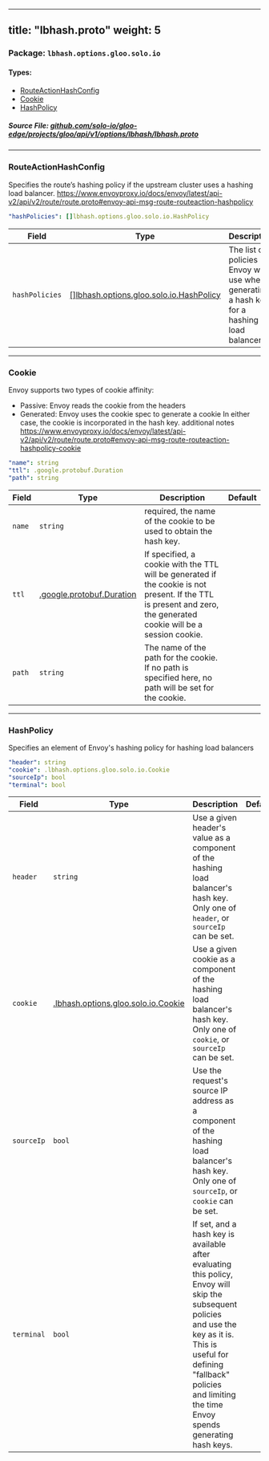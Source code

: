 
---
title: "lbhash.proto"
weight: 5
---

<!-- Code generated by solo-kit. DO NOT EDIT. -->


### Package: `lbhash.options.gloo.solo.io` 
#### Types:


- [RouteActionHashConfig](#routeactionhashconfig)
- [Cookie](#cookie)
- [HashPolicy](#hashpolicy)
  



##### Source File: [github.com/solo-io/gloo-edge/projects/gloo/api/v1/options/lbhash/lbhash.proto](https://github.com/solo-io/gloo-edge/blob/master/projects/gloo/api/v1/options/lbhash/lbhash.proto)





---
### RouteActionHashConfig

 
Specifies the route’s hashing policy if the upstream cluster uses a hashing load balancer.
https://www.envoyproxy.io/docs/envoy/latest/api-v2/api/v2/route/route.proto#envoy-api-msg-route-routeaction-hashpolicy

```yaml
"hashPolicies": []lbhash.options.gloo.solo.io.HashPolicy

```

| Field | Type | Description | Default |
| ----- | ---- | ----------- |----------- | 
| `hashPolicies` | [[]lbhash.options.gloo.solo.io.HashPolicy](../lbhash.proto.sk/#hashpolicy) | The list of policies Envoy will use when generating a hash key for a hashing load balancer. |  |




---
### Cookie

 
Envoy supports two types of cookie affinity:
- Passive: Envoy reads the cookie from the headers
- Generated: Envoy uses the cookie spec to generate a cookie
In either case, the cookie is incorporated in the hash key.
additional notes https://www.envoyproxy.io/docs/envoy/latest/api-v2/api/v2/route/route.proto#envoy-api-msg-route-routeaction-hashpolicy-cookie

```yaml
"name": string
"ttl": .google.protobuf.Duration
"path": string

```

| Field | Type | Description | Default |
| ----- | ---- | ----------- |----------- | 
| `name` | `string` | required, the name of the cookie to be used to obtain the hash key. |  |
| `ttl` | [.google.protobuf.Duration](https://developers.google.com/protocol-buffers/docs/reference/csharp/class/google/protobuf/well-known-types/duration) | If specified, a cookie with the TTL will be generated if the cookie is not present. If the TTL is present and zero, the generated cookie will be a session cookie. |  |
| `path` | `string` | The name of the path for the cookie. If no path is specified here, no path will be set for the cookie. |  |




---
### HashPolicy

 
Specifies an element of Envoy's hashing policy for hashing load balancers

```yaml
"header": string
"cookie": .lbhash.options.gloo.solo.io.Cookie
"sourceIp": bool
"terminal": bool

```

| Field | Type | Description | Default |
| ----- | ---- | ----------- |----------- | 
| `header` | `string` | Use a given header's value as a component of the hashing load balancer's hash key. Only one of `header`, or `sourceIp` can be set. |  |
| `cookie` | [.lbhash.options.gloo.solo.io.Cookie](../lbhash.proto.sk/#cookie) | Use a given cookie as a component of the hashing load balancer's hash key. Only one of `cookie`, or `sourceIp` can be set. |  |
| `sourceIp` | `bool` | Use the request's source IP address as a component of the hashing load balancer's hash key. Only one of `sourceIp`, or `cookie` can be set. |  |
| `terminal` | `bool` | If set, and a hash key is available after evaluating this policy, Envoy will skip the subsequent policies and use the key as it is. This is useful for defining "fallback" policies and limiting the time Envoy spends generating hash keys. |  |





<!-- Start of HubSpot Embed Code -->
<script type="text/javascript" id="hs-script-loader" async defer src="//js.hs-scripts.com/5130874.js"></script>
<!-- End of HubSpot Embed Code -->
